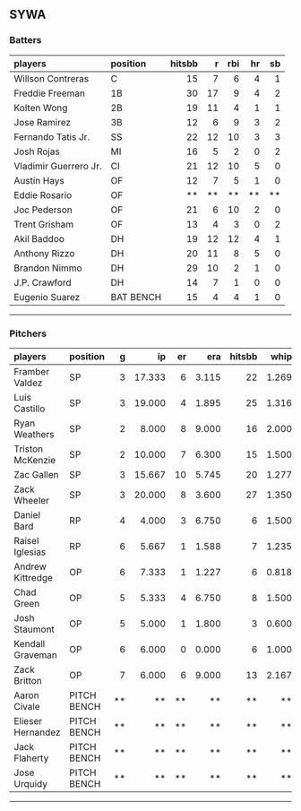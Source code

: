 ## SYWA

### Batters

 
|players               |position  | hitsbb|  r| rbi| hr| sb| 
|:---------------------|:---------|------:|--:|---:|--:|--:| 
|Willson Contreras     |C         |     15|  7|   6|  4|  1| 
|Freddie Freeman       |1B        |     30| 17|   9|  4|  2| 
|Kolten Wong           |2B        |     19| 11|   4|  1|  1| 
|Jose Ramirez          |3B        |     12|  6|   9|  3|  2| 
|Fernando Tatis Jr.    |SS        |     22| 12|  10|  3|  3| 
|Josh Rojas            |MI        |     16|  5|   2|  0|  2| 
|Vladimir Guerrero Jr. |CI        |     21| 12|  10|  5|  0| 
|Austin Hays           |OF        |     12|  7|   5|  1|  0| 
|Eddie Rosario         |OF        |     **| **|  **| **| **| 
|Joc Pederson          |OF        |     21|  6|  10|  2|  0| 
|Trent Grisham         |OF        |     13|  4|   3|  0|  2| 
|Akil Baddoo           |DH        |     19| 12|  12|  4|  1| 
|Anthony Rizzo         |DH        |     20| 11|   8|  5|  0| 
|Brandon Nimmo         |DH        |     29| 10|   2|  1|  0| 
|J.P. Crawford         |DH        |     14|  7|   1|  0|  0| 
|Eugenio Suarez        |BAT BENCH |     15|  4|   4|  1|  0| 


* * *

### Pitchers

 
|players           |position    |  g|     ip| er|   era| hitsbb|  whip| so|  w| sv| 
|:-----------------|:-----------|--:|------:|--:|-----:|------:|-----:|--:|--:|--:| 
|Framber Valdez    |SP          |  3| 17.333|  6| 3.115|     22| 1.269| 14|  2|  0| 
|Luis Castillo     |SP          |  3| 19.000|  4| 1.895|     25| 1.316| 25|  2|  0| 
|Ryan Weathers     |SP          |  2|  8.000|  8| 9.000|     16| 2.000|  6|  0|  0| 
|Triston McKenzie  |SP          |  2| 10.000|  7| 6.300|     15| 1.500|  9|  0|  0| 
|Zac Gallen        |SP          |  3| 15.667| 10| 5.745|     20| 1.277| 20|  0|  0| 
|Zack Wheeler      |SP          |  3| 20.000|  8| 3.600|     27| 1.350| 20|  2|  0| 
|Daniel Bard       |RP          |  4|  4.000|  3| 6.750|      6| 1.500|  6|  1|  1| 
|Raisel Iglesias   |RP          |  6|  5.667|  1| 1.588|      7| 1.235|  8|  1|  2| 
|Andrew Kittredge  |OP          |  6|  7.333|  1| 1.227|      6| 0.818|  6|  0|  0| 
|Chad Green        |OP          |  5|  5.333|  4| 6.750|      8| 1.500|  8|  1|  0| 
|Josh Staumont     |OP          |  5|  5.000|  1| 1.800|      3| 0.600|  5|  1|  0| 
|Kendall Graveman  |OP          |  6|  6.000|  0| 0.000|      6| 1.000| 12|  2|  2| 
|Zack Britton      |OP          |  7|  6.000|  6| 9.000|     13| 2.167|  5|  0|  0| 
|Aaron Civale      |PITCH BENCH | **|     **| **|    **|     **|    **| **| **| **| 
|Elieser Hernandez |PITCH BENCH | **|     **| **|    **|     **|    **| **| **| **| 
|Jack Flaherty     |PITCH BENCH | **|     **| **|    **|     **|    **| **| **| **| 
|Jose Urquidy      |PITCH BENCH | **|     **| **|    **|     **|    **| **| **| **| 


* * *


